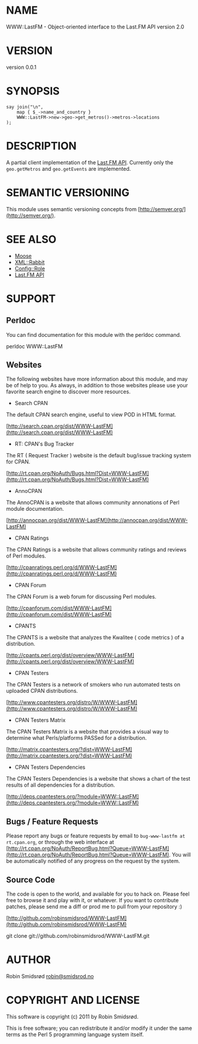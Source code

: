 # NAME

WWW::LastFM - Object-oriented interface to the Last.FM API version 2.0

# VERSION

version 0.0.1

# SYNOPSIS

    say join("\n",
        map { $_->name_and_country }
        WWW::LastFM->new->geo->get_metros()->metros->locations
    );

# DESCRIPTION

A partial client implementation of the [Last.FM API](http://www.last.fm/api/). Currently only the
`geo.getMetros` and `geo.getEvents` are implemented.

# SEMANTIC VERSIONING

This module uses semantic versioning concepts from [http://semver.org/](http://semver.org/).

# SEE ALSO

- [Moose](http://search.cpan.org/perldoc?Moose)
- [XML::Rabbit](http://search.cpan.org/perldoc?XML::Rabbit)
- [Config::Role](http://search.cpan.org/perldoc?Config::Role)
- [Last.FM API](http://www.last.fm/api/)

# SUPPORT

## Perldoc

You can find documentation for this module with the perldoc command.

  perldoc WWW::LastFM

## Websites

The following websites have more information about this module, and may be of help to you. As always,
in addition to those websites please use your favorite search engine to discover more resources.

- Search CPAN

The default CPAN search engine, useful to view POD in HTML format.

[http://search.cpan.org/dist/WWW-LastFM](http://search.cpan.org/dist/WWW-LastFM)

- RT: CPAN's Bug Tracker

The RT ( Request Tracker ) website is the default bug/issue tracking system for CPAN.

[http://rt.cpan.org/NoAuth/Bugs.html?Dist=WWW-LastFM](http://rt.cpan.org/NoAuth/Bugs.html?Dist=WWW-LastFM)

- AnnoCPAN

The AnnoCPAN is a website that allows community annonations of Perl module documentation.

[http://annocpan.org/dist/WWW-LastFM](http://annocpan.org/dist/WWW-LastFM)

- CPAN Ratings

The CPAN Ratings is a website that allows community ratings and reviews of Perl modules.

[http://cpanratings.perl.org/d/WWW-LastFM](http://cpanratings.perl.org/d/WWW-LastFM)

- CPAN Forum

The CPAN Forum is a web forum for discussing Perl modules.

[http://cpanforum.com/dist/WWW-LastFM](http://cpanforum.com/dist/WWW-LastFM)

- CPANTS

The CPANTS is a website that analyzes the Kwalitee ( code metrics ) of a distribution.

[http://cpants.perl.org/dist/overview/WWW-LastFM](http://cpants.perl.org/dist/overview/WWW-LastFM)

- CPAN Testers

The CPAN Testers is a network of smokers who run automated tests on uploaded CPAN distributions.

[http://www.cpantesters.org/distro/W/WWW-LastFM](http://www.cpantesters.org/distro/W/WWW-LastFM)

- CPAN Testers Matrix

The CPAN Testers Matrix is a website that provides a visual way to determine what Perls/platforms PASSed for a distribution.

[http://matrix.cpantesters.org/?dist=WWW-LastFM](http://matrix.cpantesters.org/?dist=WWW-LastFM)

- CPAN Testers Dependencies

The CPAN Testers Dependencies is a website that shows a chart of the test results of all dependencies for a distribution.

[http://deps.cpantesters.org/?module=WWW::LastFM](http://deps.cpantesters.org/?module=WWW::LastFM)

## Bugs / Feature Requests

Please report any bugs or feature requests by email to `bug-www-lastfm at rt.cpan.org`, or through
the web interface at [http://rt.cpan.org/NoAuth/ReportBug.html?Queue=WWW-LastFM](http://rt.cpan.org/NoAuth/ReportBug.html?Queue=WWW-LastFM). You will be automatically notified of any
progress on the request by the system.

## Source Code

The code is open to the world, and available for you to hack on. Please feel free to browse it and play
with it, or whatever. If you want to contribute patches, please send me a diff or prod me to pull
from your repository :)

[http://github.com/robinsmidsrod/WWW-LastFM](http://github.com/robinsmidsrod/WWW-LastFM)

  git clone git://github.com/robinsmidsrod/WWW-LastFM.git

# AUTHOR

Robin Smidsrød <robin@smidsrod.no>

# COPYRIGHT AND LICENSE

This software is copyright (c) 2011 by Robin Smidsrød.

This is free software; you can redistribute it and/or modify it under
the same terms as the Perl 5 programming language system itself.
